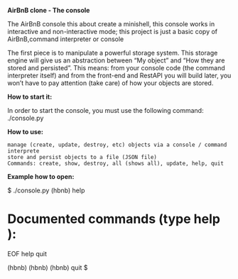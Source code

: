 **AirBnB clone - The console**

The AirBnB console this about create a minishell, this console works in interactive and non-interactive mode; this project is just a basic copy of AirBnB,command interpreter or console

The first piece is to manipulate a powerful storage system. This storage engine will give us an abstraction between “My object” and “How they are stored and persisted”. This means: from your console code (the command interpreter itself) and from the front-end and RestAPI you will build later, you won’t have to pay attention (take care) of how your objects are stored.

**How to start it:**

In order to start the console, you must use the following command:
./console.py

**How to use:**

    manage (create, update, destroy, etc) objects via a console / command interprete
    store and persist objects to a file (JSON file)
    Commands: create, show, destroy, all (shows all), update, help, quit

**Example how to open:**

$ ./console.py
(hbnb) help

**Documented commands (type help <topic>):**
========================================
EOF  help  quit

(hbnb) 
(hbnb) 
(hbnb) quit
$

